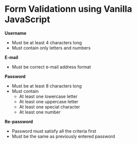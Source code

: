 # Form Validationn using Vanilla JavaScript

**Username**
 - Must be at least 4 characters long
 - Must contain only letters and numbers

**E-mail**
 - Must be correct e-mail address format

**Password**
 - Must be at least 8 characters long
 - Must contain
   - At least one lowercase letter
   - At least one uppercase letter
   - At least one special character
   - At least one number

**Re-password**
 - Password must satisfy all the criteria first
 - Must be the same as previously entered password